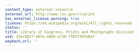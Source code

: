 ```yaml
---
content_type: external-resource
external_url: http://www.loc.gov/rr/print
has_external_license_warning: true
license: https://en.wikipedia.org/wiki/All_rights_reserved
status: ''
title: Library of Congress, Prints and Photographs Division
uid: 33ec8b27-487a-48b8-a726-7f83729fe8af
wayback_url: ''
---
```

